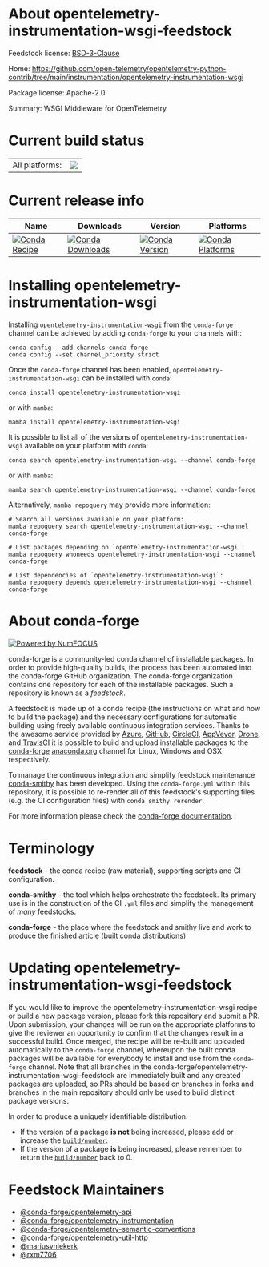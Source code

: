 About opentelemetry-instrumentation-wsgi-feedstock
==================================================

Feedstock license: [BSD-3-Clause](https://github.com/conda-forge/opentelemetry-instrumentation-wsgi-feedstock/blob/main/LICENSE.txt)

Home: https://github.com/open-telemetry/opentelemetry-python-contrib/tree/main/instrumentation/opentelemetry-instrumentation-wsgi

Package license: Apache-2.0

Summary: WSGI Middleware for OpenTelemetry

Current build status
====================


<table><tr><td>All platforms:</td>
    <td>
      <a href="https://dev.azure.com/conda-forge/feedstock-builds/_build/latest?definitionId=13889&branchName=main">
        <img src="https://dev.azure.com/conda-forge/feedstock-builds/_apis/build/status/opentelemetry-instrumentation-wsgi-feedstock?branchName=main">
      </a>
    </td>
  </tr>
</table>

Current release info
====================

| Name | Downloads | Version | Platforms |
| --- | --- | --- | --- |
| [![Conda Recipe](https://img.shields.io/badge/recipe-opentelemetry--instrumentation--wsgi-green.svg)](https://anaconda.org/conda-forge/opentelemetry-instrumentation-wsgi) | [![Conda Downloads](https://img.shields.io/conda/dn/conda-forge/opentelemetry-instrumentation-wsgi.svg)](https://anaconda.org/conda-forge/opentelemetry-instrumentation-wsgi) | [![Conda Version](https://img.shields.io/conda/vn/conda-forge/opentelemetry-instrumentation-wsgi.svg)](https://anaconda.org/conda-forge/opentelemetry-instrumentation-wsgi) | [![Conda Platforms](https://img.shields.io/conda/pn/conda-forge/opentelemetry-instrumentation-wsgi.svg)](https://anaconda.org/conda-forge/opentelemetry-instrumentation-wsgi) |

Installing opentelemetry-instrumentation-wsgi
=============================================

Installing `opentelemetry-instrumentation-wsgi` from the `conda-forge` channel can be achieved by adding `conda-forge` to your channels with:

```
conda config --add channels conda-forge
conda config --set channel_priority strict
```

Once the `conda-forge` channel has been enabled, `opentelemetry-instrumentation-wsgi` can be installed with `conda`:

```
conda install opentelemetry-instrumentation-wsgi
```

or with `mamba`:

```
mamba install opentelemetry-instrumentation-wsgi
```

It is possible to list all of the versions of `opentelemetry-instrumentation-wsgi` available on your platform with `conda`:

```
conda search opentelemetry-instrumentation-wsgi --channel conda-forge
```

or with `mamba`:

```
mamba search opentelemetry-instrumentation-wsgi --channel conda-forge
```

Alternatively, `mamba repoquery` may provide more information:

```
# Search all versions available on your platform:
mamba repoquery search opentelemetry-instrumentation-wsgi --channel conda-forge

# List packages depending on `opentelemetry-instrumentation-wsgi`:
mamba repoquery whoneeds opentelemetry-instrumentation-wsgi --channel conda-forge

# List dependencies of `opentelemetry-instrumentation-wsgi`:
mamba repoquery depends opentelemetry-instrumentation-wsgi --channel conda-forge
```


About conda-forge
=================

[![Powered by
NumFOCUS](https://img.shields.io/badge/powered%20by-NumFOCUS-orange.svg?style=flat&colorA=E1523D&colorB=007D8A)](https://numfocus.org)

conda-forge is a community-led conda channel of installable packages.
In order to provide high-quality builds, the process has been automated into the
conda-forge GitHub organization. The conda-forge organization contains one repository
for each of the installable packages. Such a repository is known as a *feedstock*.

A feedstock is made up of a conda recipe (the instructions on what and how to build
the package) and the necessary configurations for automatic building using freely
available continuous integration services. Thanks to the awesome service provided by
[Azure](https://azure.microsoft.com/en-us/services/devops/), [GitHub](https://github.com/),
[CircleCI](https://circleci.com/), [AppVeyor](https://www.appveyor.com/),
[Drone](https://cloud.drone.io/welcome), and [TravisCI](https://travis-ci.com/)
it is possible to build and upload installable packages to the
[conda-forge](https://anaconda.org/conda-forge) [anaconda.org](https://anaconda.org/)
channel for Linux, Windows and OSX respectively.

To manage the continuous integration and simplify feedstock maintenance
[conda-smithy](https://github.com/conda-forge/conda-smithy) has been developed.
Using the ``conda-forge.yml`` within this repository, it is possible to re-render all of
this feedstock's supporting files (e.g. the CI configuration files) with ``conda smithy rerender``.

For more information please check the [conda-forge documentation](https://conda-forge.org/docs/).

Terminology
===========

**feedstock** - the conda recipe (raw material), supporting scripts and CI configuration.

**conda-smithy** - the tool which helps orchestrate the feedstock.
                   Its primary use is in the construction of the CI ``.yml`` files
                   and simplify the management of *many* feedstocks.

**conda-forge** - the place where the feedstock and smithy live and work to
                  produce the finished article (built conda distributions)


Updating opentelemetry-instrumentation-wsgi-feedstock
=====================================================

If you would like to improve the opentelemetry-instrumentation-wsgi recipe or build a new
package version, please fork this repository and submit a PR. Upon submission,
your changes will be run on the appropriate platforms to give the reviewer an
opportunity to confirm that the changes result in a successful build. Once
merged, the recipe will be re-built and uploaded automatically to the
`conda-forge` channel, whereupon the built conda packages will be available for
everybody to install and use from the `conda-forge` channel.
Note that all branches in the conda-forge/opentelemetry-instrumentation-wsgi-feedstock are
immediately built and any created packages are uploaded, so PRs should be based
on branches in forks and branches in the main repository should only be used to
build distinct package versions.

In order to produce a uniquely identifiable distribution:
 * If the version of a package **is not** being increased, please add or increase
   the [``build/number``](https://docs.conda.io/projects/conda-build/en/latest/resources/define-metadata.html#build-number-and-string).
 * If the version of a package **is** being increased, please remember to return
   the [``build/number``](https://docs.conda.io/projects/conda-build/en/latest/resources/define-metadata.html#build-number-and-string)
   back to 0.

Feedstock Maintainers
=====================

* [@conda-forge/opentelemetry-api](https://github.com/orgs/conda-forge/teams/opentelemetry-api/)
* [@conda-forge/opentelemetry-instrumentation](https://github.com/orgs/conda-forge/teams/opentelemetry-instrumentation/)
* [@conda-forge/opentelemetry-semantic-conventions](https://github.com/orgs/conda-forge/teams/opentelemetry-semantic-conventions/)
* [@conda-forge/opentelemetry-util-http](https://github.com/orgs/conda-forge/teams/opentelemetry-util-http/)
* [@mariusvniekerk](https://github.com/mariusvniekerk/)
* [@rxm7706](https://github.com/rxm7706/)


<!-- dummy commit to enable rerendering -->


